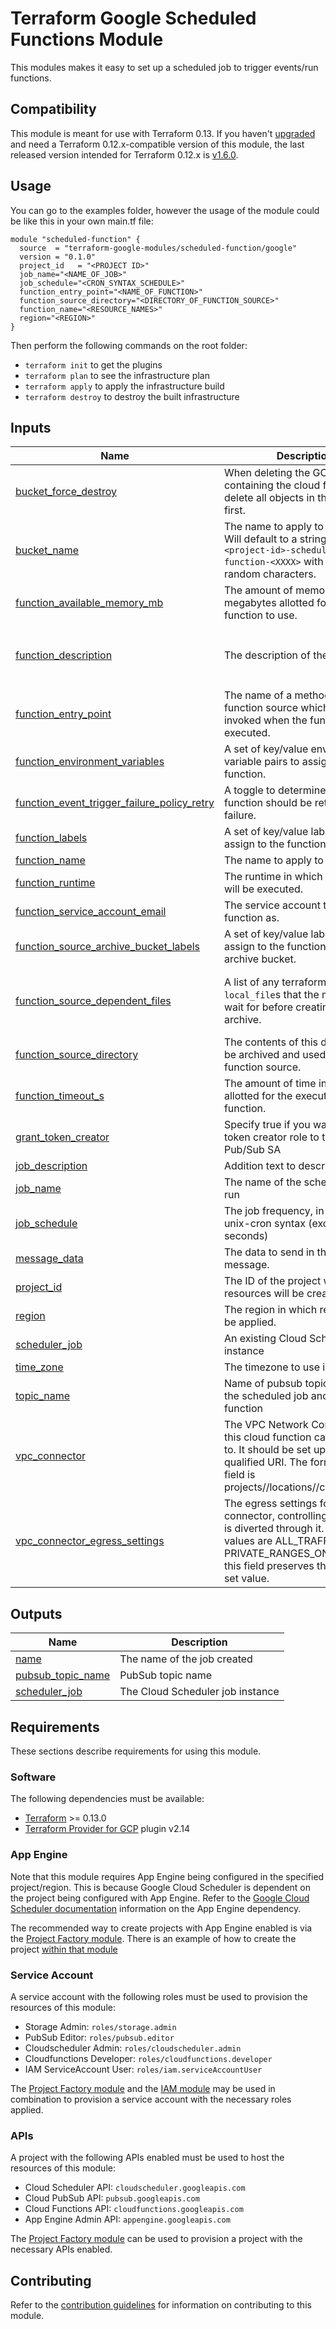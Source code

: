 # Terraform Google Scheduled Functions Module

This modules makes it easy to set up a scheduled job to trigger events/run functions.

## Compatibility
This module is meant for use with Terraform 0.13. If you haven't
[upgraded](https://www.terraform.io/upgrade-guides/0-13.html) and need a Terraform
0.12.x-compatible version of this module, the last released version
intended for Terraform 0.12.x is [v1.6.0](https://registry.terraform.io/modules/terraform-google-modules/scheduled-function/google/1.6.0).

## Usage
You can go to the examples folder, however the usage of the module could be like this in your own main.tf file:

```hcl
module "scheduled-function" {
  source  = "terraform-google-modules/scheduled-function/google"
  version = "0.1.0"
  project_id   = "<PROJECT ID>"
  job_name="<NAME_OF_JOB>"
  job_schedule="<CRON_SYNTAX_SCHEDULE>"
  function_entry_point="<NAME_OF_FUNCTION>"
  function_source_directory="<DIRECTORY_OF_FUNCTION_SOURCE>"
  function_name="<RESOURCE_NAMES>"
  region="<REGION>"
}
```

Then perform the following commands on the root folder:

- `terraform init` to get the plugins
- `terraform plan` to see the infrastructure plan
- `terraform apply` to apply the infrastructure build
- `terraform destroy` to destroy the built infrastructure

<!-- BEGINNING OF PRE-COMMIT-TERRAFORM DOCS HOOK -->
## Inputs

| Name | Description | Type | Default | Required |
|------|-------------|------|---------|:--------:|
| <a name="input_bucket_force_destroy"></a> [bucket\_force\_destroy](#input\_bucket\_force\_destroy) | When deleting the GCS bucket containing the cloud function, delete all objects in the bucket first. | `bool` | `true` | no |
| <a name="input_bucket_name"></a> [bucket\_name](#input\_bucket\_name) | The name to apply to the bucket. Will default to a string of `<project-id>-scheduled-function-<XXXX>` with `XXXX` being random characters. | `string` | `""` | no |
| <a name="input_function_available_memory_mb"></a> [function\_available\_memory\_mb](#input\_function\_available\_memory\_mb) | The amount of memory in megabytes allotted for the function to use. | `number` | `256` | no |
| <a name="input_function_description"></a> [function\_description](#input\_function\_description) | The description of the function. | `string` | `"Processes log export events provided through a Pub/Sub topic subscription."` | no |
| <a name="input_function_entry_point"></a> [function\_entry\_point](#input\_function\_entry\_point) | The name of a method in the function source which will be invoked when the function is executed. | `string` | n/a | yes |
| <a name="input_function_environment_variables"></a> [function\_environment\_variables](#input\_function\_environment\_variables) | A set of key/value environment variable pairs to assign to the function. | `map(string)` | `{}` | no |
| <a name="input_function_event_trigger_failure_policy_retry"></a> [function\_event\_trigger\_failure\_policy\_retry](#input\_function\_event\_trigger\_failure\_policy\_retry) | A toggle to determine if the function should be retried on failure. | `bool` | `false` | no |
| <a name="input_function_labels"></a> [function\_labels](#input\_function\_labels) | A set of key/value label pairs to assign to the function. | `map(string)` | `{}` | no |
| <a name="input_function_name"></a> [function\_name](#input\_function\_name) | The name to apply to the function | `string` | n/a | yes |
| <a name="input_function_runtime"></a> [function\_runtime](#input\_function\_runtime) | The runtime in which the function will be executed. | `string` | `"nodejs10"` | no |
| <a name="input_function_service_account_email"></a> [function\_service\_account\_email](#input\_function\_service\_account\_email) | The service account to run the function as. | `string` | `""` | no |
| <a name="input_function_source_archive_bucket_labels"></a> [function\_source\_archive\_bucket\_labels](#input\_function\_source\_archive\_bucket\_labels) | A set of key/value label pairs to assign to the function source archive bucket. | `map(string)` | `{}` | no |
| <a name="input_function_source_dependent_files"></a> [function\_source\_dependent\_files](#input\_function\_source\_dependent\_files) | A list of any terraform created `local_file`s that the module will wait for before creating the archive. | <pre>list(object({<br>    filename = string<br>    id       = string<br>  }))</pre> | `[]` | no |
| <a name="input_function_source_directory"></a> [function\_source\_directory](#input\_function\_source\_directory) | The contents of this directory will be archived and used as the function source. | `string` | n/a | yes |
| <a name="input_function_timeout_s"></a> [function\_timeout\_s](#input\_function\_timeout\_s) | The amount of time in seconds allotted for the execution of the function. | `number` | `60` | no |
| <a name="input_grant_token_creator"></a> [grant\_token\_creator](#input\_grant\_token\_creator) | Specify true if you want to add token creator role to the default Pub/Sub SA | `bool` | `false` | no |
| <a name="input_job_description"></a> [job\_description](#input\_job\_description) | Addition text to describe the job | `string` | `""` | no |
| <a name="input_job_name"></a> [job\_name](#input\_job\_name) | The name of the scheduled job to run | `string` | `null` | no |
| <a name="input_job_schedule"></a> [job\_schedule](#input\_job\_schedule) | The job frequency, in 5-field, unix-cron syntax (excluding seconds) | `string` | `"*/2 * * * *"` | no |
| <a name="input_message_data"></a> [message\_data](#input\_message\_data) | The data to send in the topic message. | `string` | `"dGVzdA=="` | no |
| <a name="input_project_id"></a> [project\_id](#input\_project\_id) | The ID of the project where the resources will be created | `string` | n/a | yes |
| <a name="input_region"></a> [region](#input\_region) | The region in which resources will be applied. | `string` | n/a | yes |
| <a name="input_scheduler_job"></a> [scheduler\_job](#input\_scheduler\_job) | An existing Cloud Scheduler job instance | `object({ name = string })` | `null` | no |
| <a name="input_time_zone"></a> [time\_zone](#input\_time\_zone) | The timezone to use in scheduler | `string` | `"Etc/UTC"` | no |
| <a name="input_topic_name"></a> [topic\_name](#input\_topic\_name) | Name of pubsub topic connecting the scheduled job and the function | `string` | `"test-topic"` | no |
| <a name="input_vpc_connector"></a> [vpc\_connector](#input\_vpc\_connector) | The VPC Network Connector that this cloud function can connect to. It should be set up as fully-qualified URI. The format of this field is projects//locations//connectors/*. | `string` | `null` | no |
| <a name="input_vpc_connector_egress_settings"></a> [vpc\_connector\_egress\_settings](#input\_vpc\_connector\_egress\_settings) | The egress settings for the connector, controlling what traffic is diverted through it. Allowed values are ALL\_TRAFFIC and PRIVATE\_RANGES\_ONLY. If unset, this field preserves the previously set value. | `string` | `null` | no |

## Outputs

| Name | Description |
|------|-------------|
| <a name="output_name"></a> [name](#output\_name) | The name of the job created |
| <a name="output_pubsub_topic_name"></a> [pubsub\_topic\_name](#output\_pubsub\_topic\_name) | PubSub topic name |
| <a name="output_scheduler_job"></a> [scheduler\_job](#output\_scheduler\_job) | The Cloud Scheduler job instance |
<!-- END OF PRE-COMMIT-TERRAFORM DOCS HOOK -->

## Requirements

These sections describe requirements for using this module.

### Software

The following dependencies must be available:

- [Terraform](https://www.terraform.io/downloads.html) >= 0.13.0
- [Terraform Provider for GCP][terraform-provider-gcp] plugin v2.14

### App Engine
Note that this module requires App Engine being configured in the specified project/region.
This is because Google Cloud Scheduler is dependent on the project being configured with App Engine.
Refer to the [Google Cloud Scheduler documentation][cloud-scheduler-documentation]
information on the App Engine dependency.

The recommended way to create projects with App Engine enabled is via the [Project Factory module](https://github.com/terraform-google-modules/terraform-google-project-factory).
There is an example of how to create the project [within that module](https://github.com/terraform-google-modules/terraform-google-project-factory/tree/master/examples/app_engine)

### Service Account

A service account with the following roles must be used to provision
the resources of this module:

- Storage Admin: `roles/storage.admin`
- PubSub Editor: `roles/pubsub.editor`
- Cloudscheduler Admin: `roles/cloudscheduler.admin`
- Cloudfunctions Developer: `roles/cloudfunctions.developer`
- IAM ServiceAccount User: `roles/iam.serviceAccountUser`

The [Project Factory module][project-factory-module] and the
[IAM module][iam-module] may be used in combination to provision a
service account with the necessary roles applied.

### APIs

A project with the following APIs enabled must be used to host the
resources of this module:

- Cloud Scheduler API: `cloudscheduler.googleapis.com`
- Cloud PubSub API: `pubsub.googleapis.com`
- Cloud Functions API: `cloudfunctions.googleapis.com`
- App Engine Admin API: `appengine.googleapis.com`

The [Project Factory module][project-factory-module] can be used to
provision a project with the necessary APIs enabled.

## Contributing

Refer to the [contribution guidelines](./CONTRIBUTING.md) for
information on contributing to this module.

[iam-module]: https://registry.terraform.io/modules/terraform-google-modules/iam/google
[project-factory-module]: https://registry.terraform.io/modules/terraform-google-modules/project-factory/google
[terraform-provider-gcp]: https://www.terraform.io/docs/providers/google/index.html
[terraform]: https://www.terraform.io/downloads.html
[cloud-scheduler-documentation]: https://cloud.google.com/scheduler/docs/
